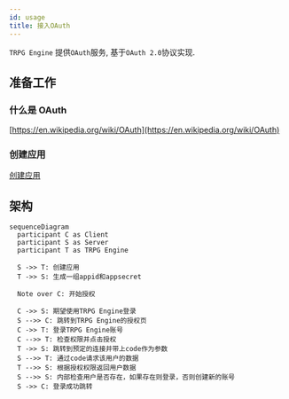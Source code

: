 ```yaml
---
id: usage
title: 接入OAuth
---
```


`TRPG Engine` 提供`OAuth`服务, 基于`OAuth 2.0`协议实现.

## 准备工作

### 什么是 OAuth

[https://en.wikipedia.org/wiki/OAuth](https://en.wikipedia.org/wiki/OAuth)


### 创建应用

[创建应用](./create)

## 架构

```mermaid
sequenceDiagram
  participant C as Client
  participant S as Server
  participant T as TRPG Engine
  
  S ->> T: 创建应用
  T ->> S: 生成一组appid和appsecret
  
  Note over C: 开始授权
  
  C ->> S: 期望使用TRPG Engine登录
  S -->> C: 跳转到TRPG Engine的授权页
  C ->> T: 登录TRPG Engine账号
  C -->> T: 检查权限并点击授权
  T ->> S: 跳转到预定的连接并带上code作为参数
  S -->> T: 通过code请求该用户的数据
  T -->> S: 根据授权权限返回用户数据
  S -->> S: 内部检查用户是否存在，如果存在则登录，否则创建新的账号
  S ->> C: 登录成功跳转
```
